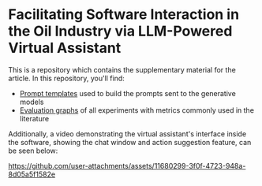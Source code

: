 # Facilitating Software Interaction in the Oil Industry via LLM-Powered Virtual Assistant
This is a repository which contains the supplementary material for the article. In this repository, you'll find:
- [Prompt templates](Prompts.md) used to build the prompts sent to the generative models
- [Evaluation graphs](Metrics.md) of all experiments with metrics commonly used in the literature

Additionally, a video demonstrating the virtual assistant's interface inside the software, showing the chat window and action suggestion feature, can be seen below:

https://github.com/user-attachments/assets/11680299-3f0f-4723-948a-8d05a5f1582e
